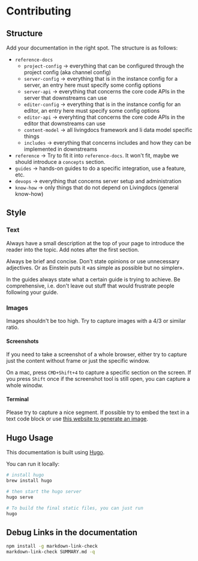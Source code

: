 # Contributing

## Structure

Add your documentation in the right spot. The structure is as follows:
- `reference-docs`
  - `project-config` -> everything that can be configured through the project config (aka channel config)
  - `server-config` -> everything that is in the instance config for a server, an entry here must specify some config options
  - `server-api` -> everything that concerns the core code APIs in the server that downstreams can use
  - `editer-config` -> everything that is in the instance config for an editor, an entry here must specify some config options
  - `editor-api` -> everyhting that concerns the core code APIs in the editor that downstreams can use
  - `content-model` -> all livingdocs framework and li data model specific things
  - `includes` -> everything that concerns includes and how they can be implemented in downstreams
- `reference` -> Try to fit it into `reference-docs`. It won't fit, maybe we should introduce a `concepts` section.
- `guides` -> hands-on guides to do a specific integration, use a feature, etc.
- `devops` -> everything that concerns server setup and administration
- `know-how` -> only things that do not depend on Livingdocs (general know-how)

## Style

### Text

Always have a small description at the top of your page to introduce the reader into the topic. Add notes after the first section.

Always be brief and concise. Don't state opinions or use unnecessary adjectives. Or as Einstein puts it «as simple as possible but no simpler».

In the guides always state what a certain guide is trying to achieve. Be comprehensive, i.e. don't leave out stuff that would frustrate people following your guide.

### Images

Images shouldn't be too high. Try to capture images with a 4/3 or similar ratio.

#### Screenshots
If you need to take a screenshot of a whole browser, either try to capture just the content without frame or just the specific window.

On a mac, press `CMD+Shift+4` to capture a specific section on the screen.
If you press `Shift` once if the screenshot tool is still open, you can capture a whole winodw.


#### Terminal

Please try to capture a nice segment. If possible try to embed the text in a text code block or use [this website to generate an image](https://carbon.now.sh/?bg=rgba%28252%2C252%2C252%2C1%29&t=lucario&wt=none&l=auto&ds=false&dsyoff=20px&dsblur=68px&wc=true&wa=true&pv=56px&ph=56px&ln=false&fl=1&fm=Fira+Code&fs=14px&lh=152%25&si=false&es=2x&wm=false&code=%2524%2520ENVIRONMENT%253Dlocal%2520.%252Fbin%252Findex.js%2520database%250AUsage%253A%2520index.js%2520database%2520%253Ccommand%253E%250A%250AOptions%253A%250A%2520%2520-y%252C%2520--yes%2520%2520%2520Run%2520the%2520script%2520%2520%2520%2520%2520%2520%2520%2520%2520%2520%2520%2520%2520%2520%2520%2520%2520%2520%2520%2520%2520%2520%2520%2520%2520%2520%2520%2520%2520%2520%2520%2520%2520%2520%2520%2520%2520%2520%2520%2520%2520%2520%2520%2520%2520%2520%2520%2520%2520%2520%2520%2520%2520%2520%2520%2520%2520%2520%2520%2520%2520%2520%2520%2520%2520%2520%2520%2520%2520%2520%2520%2520%2520%2520%2520%2520%2520%2520%2520%2520%2520%2520%2520%2520%2520%2520%2520%2520%2520%2520%255Bboolean%255D%2520%255Bdefault%253A%2520false%255D%250A%2520%2520-h%252C%2520--help%2520%2520Show%2520help%2520%2520%2520%2520%2520%2520%2520%2520%2520%2520%2520%2520%2520%2520%2520%2520%2520%2520%2520%2520%2520%2520%2520%2520%2520%2520%2520%2520%2520%2520%2520%2520%2520%2520%2520%2520%2520%2520%2520%2520%2520%2520%2520%2520%2520%2520%2520%2520%2520%2520%2520%2520%2520%2520%2520%2520%2520%2520%2520%2520%2520%2520%2520%2520%2520%2520%2520%2520%2520%2520%2520%2520%2520%2520%2520%2520%2520%2520%2520%2520%2520%2520%2520%2520%2520%2520%2520%2520%2520%2520%2520%2520%2520%2520%2520%2520%2520%2520%2520%2520%2520%2520%2520%2520%2520%2520%2520%2520%2520%2520%2520%2520%255Bboolean%255D%250AExamples%253A%250A%2520%2520livingdocs-server%2520database%2520delete%2520%2520%2520%2520Drop%2520the%2520postgres%2520database%250A%2520%2520livingdocs-server%2520database%2520create%2520%2520%2520%2520Create%2520the%2520postgres%2520database%250A%2520%2520livingdocs-server%2520database%2520recreate%2520%2520Silently%2520drop%2520a%2520database%2520if%2520it%2520exists%2520and%2520create%2520it%2520again).

## Hugo Usage

This documentation is built using [Hugo](https://gohugo.io/).

You can run it locally:
```bash
# install hugo
brew install hugo

# then start the hugo server
hugo serve

# To build the final static files, you can just run
hugo
```

## Debug Links in the documentation

```bash
npm install -g markdown-link-check
markdown-link-check SUMMARY.md -q
```
